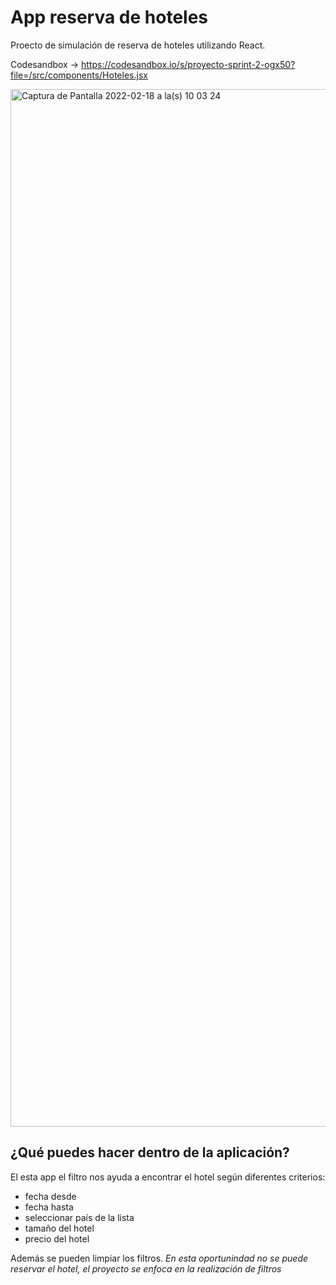 # App reserva de hoteles
Proecto de simulación de reserva de hoteles utilizando React. 

Codesandbox -> https://codesandbox.io/s/proyecto-sprint-2-ogx50?file=/src/components/Hoteles.jsx

<img width="1660" alt="Captura de Pantalla 2022-02-18 a la(s) 10 03 24" src="https://user-images.githubusercontent.com/45156973/154687908-0a0c7220-4d3b-49fc-b22c-f12ca89c5362.png">

## ¿Qué puedes hacer dentro de la aplicación?
El esta app el filtro nos ayuda a encontrar el hotel según diferentes criterios:
- fecha desde
- fecha hasta
- seleccionar país de la lista
- tamaño del hotel
- precio del hotel

Además se pueden limpiar los filtros.
*En esta oportunindad no se puede reservar el hotel, el proyecto se enfoca en la realización de filtros* 
